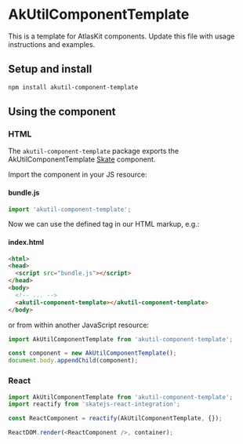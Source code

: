 # AkUtilComponentTemplate

This is a template for AtlasKit components. Update this file with usage instructions and examples.

## Setup and install

```sh
npm install akutil-component-template
```

## Using the component

### HTML

The `akutil-component-template` package exports the AkUtilComponentTemplate [Skate](https://github.com/skatejs/skatejs) component.

Import the component in your JS resource:

#### bundle.js

```js
import 'akutil-component-template';
```

Now we can use the defined tag in our HTML markup, e.g.:

#### index.html

```html
<html>
<head>
  <script src="bundle.js"></script>
</head>
<body>
  <!-- ... -->
  <akutil-component-template></akutil-component-template>
</body>
```

or from within another JavaScript resource:

```js
import AkUtilComponentTemplate from 'akutil-component-template';

const component = new AkUtilComponentTemplate();
document.body.appendChild(component);
```

### React

```js
import AkUtilComponentTemplate from 'akutil-component-template';
import reactify from 'skatejs-react-integration';

const ReactComponent = reactify(AkUtilComponentTemplate, {});

ReactDOM.render(<ReactComponent />, container);
```
